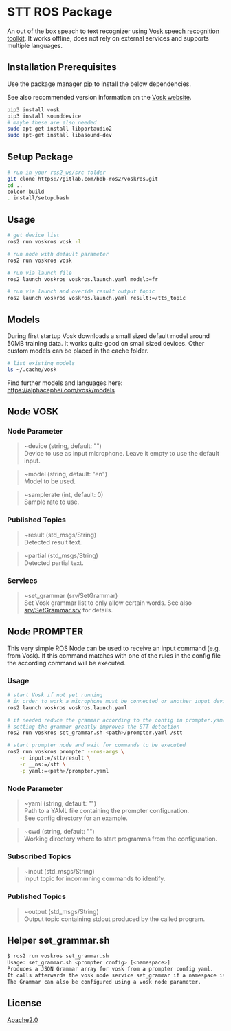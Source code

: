 # STT ROS Package

An out of the box speach to text recognizer using [Vosk speech recognition toolkit](https://alphacephei.com/vosk/).
It works offline, does not rely on external services and supports multiple languages.


## Installation Prerequisites

Use the package manager [pip](https://pip.pypa.io/en/stable/) to install the below dependencies.

See also recommended version information on the [Vosk website](https://alphacephei.com/vosk/).

```bash
pip3 install vosk
pip3 install sounddevice
# maybe these are also needed
sudo apt-get install libportaudio2
sudo apt-get install libasound-dev
```

## Setup Package ##

```bash
# run in your ros2_ws/src folder
git clone https://gitlab.com/bob-ros2/voskros.git
cd ..
colcon build
. install/setup.bash
```

## Usage

```bash
# get device list
ros2 run voskros vosk -l

# run node with default parameter
ros2 run voskros vosk

# run via launch file
ros2 launch voskros voskros.launch.yaml model:=fr

# run via launch and overide result output topic
ros2 launch voskros voskros.launch.yaml result:=/tts_topic
```

## Models

During first startup Vosk downloads a small sized default model around 50MB training data. It works quite good on small sized devices. Other custom models can be placed in the cache folder.

```bash
# list existing models
ls ~/.cache/vosk
```

Find further models and languages here: https://alphacephei.com/vosk/models

## Node VOSK

### Node Parameter

> ~device (string, default: "")\
Device to use as input microphone. Leave it empty to use the default input.

> ~model (string, default: "en")\
Model to be used. 

> ~samplerate (int, default: 0)\
Sample rate to use.

### Published Topics

> ~result (std_msgs/String)\
Detected result text.

> ~partial (std_msgs/String)\
Detected partial text.

### Services

> ~set_grammar (srv/SetGrammar)\
Set Vosk grammar list to only allow certain words. See also [srv/SetGrammar.srv](srv/SetGrammar.srv) for details.

## Node PROMPTER

This very simple ROS Node can be used to receive an input command (e.g. from Vosk). If this command matches with one of the rules in the config file the according command will be executed.

### Usage

```bash
# start Vosk if not yet running
# in order to work a microphone must be connected or another input device must be configured
ros2 launch voskros voskros.launch.yaml

# if needed reduce the grammar according to the config in prompter.yaml
# setting the grammar greatly improves the STT detection
ros2 run voskros set_grammar.sh <path>/prompter.yaml /stt

# start prompter node and wait for commands to be executed
ros2 run voskros prompter --ros-args \
    -r input:=/stt/result \
    -r __ns:=/stt \
    -p yaml:=<path>/prompter.yaml

```

### Node Parameter

> ~yaml (string, default: "")\
Path to a YAML file containing the prompter configuration.\
See config directory for an example.

> ~cwd (string, default: "")\
Working directory where to start programms from the configuration. 

### Subscribed Topics

> ~input (std_msgs/String)\
Input topic for incommning commands to identify.

### Published Topics

> ~output (std_msgs/String)\
Output topic containing stdout produced by the called program.

## Helper set_grammar.sh
```bash
$ ros2 run voskros set_grammar.sh
Usage: set_grammar.sh <prompter config> [<namespace>]
Produces a JSON Grammar array for vosk from a prompter config yaml.
It calls afterwards the vosk node service set_grammar if a namespace is provided.
The Grammar can also be configured using a vosk node parameter.
```

## License

[Apache2.0](https://www.apache.org/licenses/LICENSE-2.0)